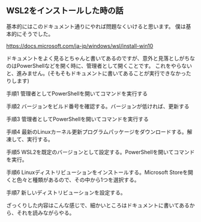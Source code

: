 ## WSL2をインストールした時の話

基本的にはこのドキュメント通りにやれば問題なくいけると思います。
僕は基本的にそうでした。

https://docs.microsoft.com/ja-jp/windows/wsl/install-win10

ドキュメントをよく見るとちゃんと書いてあるのですが、意外と見落としがちなのはPowerShellなどを開く時に、管理者として開くことです。
これをやらないと、進みません。(そもそもドキュメントに書いてあることが実行できなかったりします)

手順1 管理者としてPowerShellを開いてコマンドを実行する

手順2 バージョンをビルド番号を確認する。バージョンが低ければ、更新する

手順3 管理者としてPowerShellを開いてコマンドを実行する

手順4 最新のLinuxカーネル更新プログラムパッケージをダウンロードする。解凍して、実行する。

手順5 WSL2を既定のバージョンとして設定する。PowerShellを開いてコマンドを実行。

手順6 Linuxディストリビューションをインストールする。Microsoft Storeを開くと色々と種類があるので、その中から1つを選択する。

手順7 新しいディストリビューションを設定する。

ざっくりした内容はこんな感じで、細かいところはドキュメントに書いてあるから、それを読みながらやる。
